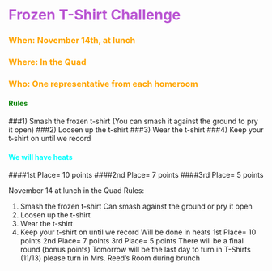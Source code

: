 <h1 style="color:mediumorchid">Frozen T-Shirt Challenge</h1>

<h3 style="color:orange">When: November 14th, at lunch</h3>
<h3 style="color:orange">Where: In the Quad</h3>
<h3 style="color:orange">Who: One representative from each homeroom</h3>

<h4 style="color:green">Rules</h4>
###1) Smash the frozen t-shirt (You can smash it against the ground to pry it open)
###2) Loosen up the t-shirt
###3) Wear the t-shirt
###4) Keep your t-shirt on until we record

<h4 style="color:cyan">We will have heats</h4>

####1st Place= 10 points
####2nd Place= 7 points
####3rd Place= 5 points





November 14 at lunch in the Quad
Rules:
1) Smash the frozen t-shirt 
Can smash against the ground
or pry it open
2) Loosen up the t-shirt
3) Wear the t-shirt
4) Keep your t-shirt on until we record
Will be done in heats
1st Place= 10 points
2nd Place= 7 points
3rd Place= 5 points
There will be a final round (bonus points)
Tomorrow will be the last day to turn in T-Shirts (11/13) please turn in Mrs. Reed’s Room during brunch




